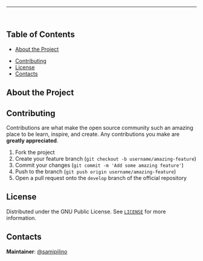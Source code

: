 <!-- GitHub Badges/Shields -->
<!-- See https://shields.io/ for more options. -->
<!-- [![CI/CD][cicd-shield]][cicd-url]
[![Contributors][contributors-shield]][contributors-url]
[![Forks][forks-shield]][forks-url]
[![Stargazers][stars-shield]][stars-url]
[![Issues][issues-shield]][issues-url]
[![License][license-shield]][license-url] -->
-----
<br />
<p align="center">
  <!-- PROJECT LOGO -->
  <!-- <a href="">
	<img src="./docs/images/logo.jpg" width="200px" height="auto"/>
  </a> -->

  <!-- PROJECT TITLE -->
  <!-- <h1 align="center">{#PROJECT_TITLE#}</h1> -->

  <p align="center">
    <!-- SHORT PROJECT DESCRIPTION -->
    <!-- {#SHORT_DESCRIPTION#}
    <br /> -->
    <!-- LINK TO DOCUMENTATION -->
    <!-- <a href="{#PROJECT_DOCS_LINK#}"><strong>Explore the docs »</strong></a>
    <br />
    <br /> -->
    <!-- LINK TO DEMO
    <a href="INSERT LINK TO DEMO HERE">View Demo</a>
    · -->
    <!-- LINK TO ISSUES -->
    <!-- <a href="{#repo-url#}issues">Report Bug</a>
    · -->
    <!-- LINK TO ISSUES -->
    <!-- <a href="{#repo-url#}issues">Request Feature</a> -->
  </p>
</p>

Table of Contents
---------------------
- [About the Project](#about-the-project)
  <!-- - [Built with](#about-the-project-built-with) -->
<!-- - [Getting Started](#getting-started)
  - [Parts List](#getting-started-parts-list)
  - [Assembling the Controller](#getting-started-assembling) -->
<!-- - [Usage](#usage) -->
<!-- - [Roadmap](#roadmap) -->
<!--
- [FAQ](#faq)
-->
- [Contributing](#contributing)
- [License](#license)
- [Contacts](#contacts)
<!-- - [Support the Project](#donate) -->
<!--
- [Acknowledgements](#acknowledgements)
-->

<a name="about-the-project"></a>
About the Project
---------------------
<!-- A brief description of what this project does and who it's for -->
<!-- {#LONG_DESCRIPTION#} -->

<!-- <a name="about-the-project-built-with"></a>
### Built with -->
<!-- This section should list any major frameworks that you built your project using. Leave any add-ons/plugins for the Acknowledgements section. Here are a few examples.
- [Sphinx](https://www.sphinx-doc.org/en/master/usage/installation.html) documentation generator
- [TexLive](https://www.tug.org/texlive/)
-->

<!-- <a name="getting-started"></a>
Getting Started
--------------------- -->
<!-- This is an example of how you may give instructions on setting up your project locally. To get a local copy up and running follow these simple example steps. -->
<!-- 
<a name="usage"></a>
Usage
------
1. 
2. 
3.  -->
<!-- 
<a name="roadmap"></a>
Roadmap
----------
See the [open issues][issues-url] for a list of proposed features (and known issues). -->
<!--
<a name="faq"></a>
FAQ
----
-->

<a name="contributing"></a>
Contributing
---------------
Contributions are what make the open source community such an amazing place to be learn, inspire, and create. Any contributions you make are **greatly appreciated**.

1. Fork the project
2. Create your feature branch (`git checkout -b username/amazing-feature`)
3. Commit your changes (`git commit -m 'Add some amazing feature'`)
4. Push to the branch (`git push origin username/amazing-feature`)
5. Open a pull request onto the `develop` branch of the official repository

<a name="license"></a>
License
-----------
Distributed under the GNU Public License. See [`LICENSE`][license] for more information.

<a name="contacts"></a>
Contacts
-----------
<!-- Your Name - [@github_username][link-to-github-user] -->
**Maintainer**: [@samipilino][samipilino]
<!-- 
<a name="donate"></a>
Support the Project
--------------------
[Donate to HART][donate-url]
-->
<!--
<a name="acknowledgements"></a>
Acknowledgements
-----------------
- [GitHub Emoji Cheat Sheet](https://www.webpagefx.com/tools/emoji-cheat-sheet)
- [Img Shields](https://shields.io)
- [Choose an Open Source License](https://choosealicense.com)
- [GitHub Pages](https://pages.github.com)
- [Animate.css](https://daneden.github.io/animate.css)
- [Loaders.css](https://connoratherton.com/loaders)
- [Slick Carousel](https://kenwheeler.github.io/slick)
- [Smooth Scroll](https://github.com/cferdinandi/smooth-scroll)
- [Sticky Kit](http://leafo.net/sticky-kit)
- [JVectorMap](http://jvectormap.com)
- [Font Awesome](https://fontawesome.com)
-->
<!-- MARKDOWN LINKS & IMAGES -->
<!-- https://www.markdownguide.org/basic-syntax/#reference-style-links -->
<!-- [cicd-shield]: {#repo-url#}workflows/CI/CD/badge.svg?branch=develop
[cicd-url]: https://github.com/SamiPilino/docs/actions "CI/CD"
[contributors-shield]: https://img.shields.io/github/contributors/SamiPilino/EncDec_key_generator
[contributors-url]: {#repo-url#}graphs/contributors
[forks-shield]: https://img.shields.io/github/forks/SamiPilino/EncDec_key_generator
[forks-url]: {#repo-url#}network/members
[stars-shield]: https://img.shields.io/github/stars/SamiPilino/EncDec_key_generator
[stars-url]: {#repo-url#}stargazers
[issues-shield]: https://img.shields.io/github/issues/SamiPilino/EncDec_key_generator
[issues-url]: {#repo-url#}issues
[license-shield]: https://img.shields.io/github/license/SamiPilino/EncDec_key_generator
[license-url]: {#repo-url#}blob/main/LICENSE -->
[license]: ./LICENSE "GNU Public License"
[samipilino]: https://github.com/samipilino
